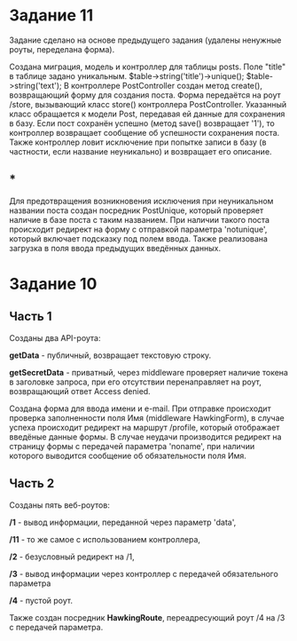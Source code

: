 # Задание 11

Задание сделано на основе предыдущего задания (удалены ненужные роуты, переделана форма).

Создана миграция, модель и контроллер для таблицы posts. Поле "title" в таблице задано уникальным.
$table->string('title')->unique();
$table->string('text');
В контроллере PostController создан метод create(), возвращающий форму для создания поста. Форма передаётся на роут /store, вызывающий класс store() контроллера PostController. Указанный класс обращается к модели Post, передавая ей данные для сохранения в базу. Если пост сохранён успешно (метод save() возвращает '1'), то контроллер возвращает сообщение об успешности сохранения поста. Также контроллер ловит исключение при попытке записи в базу (в частности, если название неуникально) и возвращает его описание.

## *
Для предотвращения возникновения исключения при неуникальном названии поста создан посредник PostUnique, который проверяет наличие в базе поста с таким названием. При наличии такого поста происходит редирект на форму с отправкой параметра 'notunique', который включает подсказку под полем ввода. Также реализована загрузка в поля ввода предыдущих введённых данных.



# Задание 10

## Часть 1
Созданы два API-роута:

**getData** - публичный, возвращает текстовую строку.

**getSecretData** - приватный, через middleware проверяет наличие токена в заголовке запроса, при его отсутствии перенаправляет на роут, возвращающий ответ Access denied.

Создана форма для ввода имени и e-mail. При  отправке происходит проверка заполненности поля Имя (middleware HawkingForm), в случае успеха происходит редирект на маршрут /profile, который отображает введёные данные формы. В случае неудачи производится редирект на страницу формы с передачей параметра 'noname', при наличии которого выводится сообщение об обязательности поля Имя.


## Часть 2
Созданы пять веб-роутов:

**/1** - вывод информации, переданной через параметр 'data',

**/11** - то же самое с использованием контроллера,

**/2** - безусловный редирект на /1,

**/3** - вывод информации через контроллер с передачей обязательного параметра

**/4** - пустой роут.

Также создан посредник **HawkingRoute**, переадресующий роут /4 на /3 с передачей параметра.